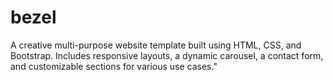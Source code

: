 # bezel
A creative multi-purpose website template built using HTML, CSS, and Bootstrap. Includes responsive layouts, a dynamic carousel, a contact form, and customizable sections for various use cases."
